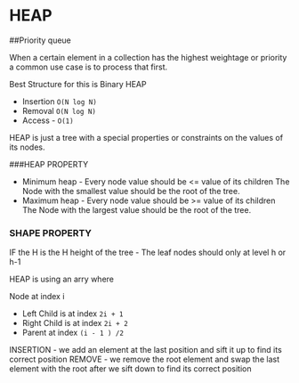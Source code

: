 # HEAP

##Priority queue

When a certain element in a collection has the highest weightage or priority
a common use case is to process that first.

Best Structure for this is Binary HEAP 

- Insertion `O(N log N)`
- Removal  `O(N log N)`
- Access - `O(1)`

HEAP is just a tree with a special properties or constraints on the values of its nodes.


###HEAP PROPERTY
- Minimum heap - Every node value should be <= value of its children
 The Node with the smallest value should be the root of the tree.
- Maximum heap - Every node value should be >= value of its children
  The Node with the largest value should be the root of the tree.
 

### SHAPE PROPERTY
IF the H is the H height of the tree - The leaf nodes should only at level h or h-1

HEAP is using an arry where 

Node at index i 
- Left Child is at index `2i + 1`
- Right Child is at index `2i + 2`
- Parent at index `(i - 1 ) /2`


INSERTION - we add an element at the last position and sift it up to find its correct position
REMOVE - we remove the root element and swap the last element with the root after we sift down  to find its correct position
